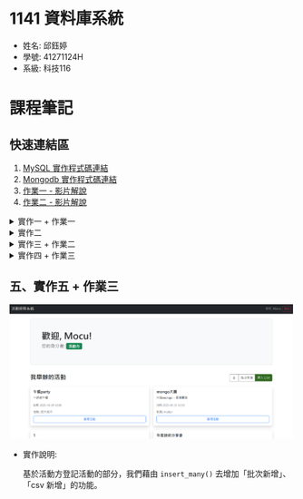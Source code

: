 # 1141 資料庫系統
- 姓名: 邱鈺婷
- 學號: 41271124H
- 系級: 科技116

# 課程筆記
## 快速連結區
1. [MySQL 實作程式碼連結](https://github.com/MocuAcqu/1141DB/tree/main/ex.1)
2. [Mongodb 實作程式碼連結](https://github.com/MocuAcqu/1141DB/tree/main/ex.2)
3. [作業一 - 影片解說](https://youtu.be/GURVYD-b9EQ?si=pIod6bg15WtA4c0h)
4. [作業二 - 影片解說](https://www.youtube.com/watch?v=av6wAkeqLvA)

<details>
<summary>實作一 + 作業一</summary>

## 一、實作一 + 作業一
<img src="https://github.com/MocuAcqu/1141DB/blob/main/readme_images/ex.1_1.png" width="500">

- 安裝環境: Flask、MySQL
- 安裝資訊可參考: 安裝 [Flask](https://flask.palletsprojects.com/en/stable/installation/#install-flask)、[MySQL](https://dev.mysql.com/downloads/installer/)
- 實作說明
  
  課堂實作希望嘗試將 Flask 和 MySQL 結合。我製作了一個簡易「留言板」，其中，實際操作一次資料庫 table 建立的過程，並串接到 flask。用簡易的前端介面，讓使用者可以輸入「姓名」、「留言內容」，並從資料庫抓取資料顯示在介面下方。
  
  - 重點安裝: `from flask_mysqldb import MySQL`
  
- 作業要求
  1. Create a table in MySQL (CREATE TABLE).
  2. Build an Insert web page that allows you to input a record from the web.
  3. Ensure that the inserted data is visible in the MySQL database.

- 作業影片說明: https://youtu.be/GURVYD-b9EQ?si=pIod6bg15WtA4c0h

重要程式碼 (連接 Flask + MySQL 的關鍵)
```
# 主頁路由，同時處理顯示留言 (GET) 和新增留言 (POST)
@app.route('/', methods=['GET', 'POST'])
def index():
    if 'user_id' not in session:
        flash('請先登入才能查看或發表留言', 'warning')
        return redirect(url_for('login'))

    #新增留言
    if request.method == 'POST':
        content = request.form['content']
        user_id = session['user_id'] # 從 session 獲取當前登入的使用者 ID

        if not content:
            flash('留言內容不可為空！', 'danger')
        else:
            cur = mysql.connection.cursor()
            cur.execute("INSERT INTO messages(content, user_id) VALUES(%s, %s)", (content, user_id))
            mysql.connection.commit()
            cur.close()
            flash('留言成功！', 'success')
        
        return redirect(url_for('index'))
    
    # 在網頁上顯示留言
    cur = mysql.connection.cursor()
    cur.execute("""
        SELECT m.id, m.content, m.created_at, u.username, u.id AS user_id
        FROM messages AS m
        JOIN users AS u ON m.user_id = u.id
        ORDER BY m.created_at DESC
    """)
    messages = cur.fetchall()
    cur.close()

    return render_template('index.html', messages=messages)

```
- 資料結構

  ```
  my-flask-app/
  ├── app.py   
  └── templates/
      └── index.html 
  ```
- 啟動方式
  ```
  .venv\Scripts\activate
  python app.py
  ```

</details>

<details>
<summary>實作二</summary>
  
## 二、實作二

|<img src="https://github.com/MocuAcqu/1141DB/blob/main/readme_images/ex.1_2.png" width="500">|<img src="https://github.com/MocuAcqu/1141DB/blob/main/readme_images/ex.1_3.png" width="500">|<img src="https://github.com/MocuAcqu/1141DB/blob/main/readme_images/ex.1_4.png" width="500">|
|:--:|:--:|:--:|

- 實作說明
  
  接續實作一，這次把重點放在 `Use SELECT with a conditional filter, sort, and join. (Read)` ，我延伸製作了使用者登入/註冊介面。

- 資料結構
```
my-flask-app/
├── app.py
└── templates/
    ├── index.html     # 主頁 (顯示留言)
    ├── login.html     # 登入頁面
    ├── register.html  # 註冊頁面
    └── layout.html 
```
</details>

<details>
<summary>實作三 + 作業二</summary>
  
## 三、實作三 + 作業二
|<img src="https://github.com/MocuAcqu/1141DB/blob/main/readme_images/ex.1_5.png" width="500">|<img src="https://github.com/MocuAcqu/1141DB/blob/main/readme_images/ex.1_6.png" width="500">|
|:--:|:--:|

- 實作說明: 完成 CRUD

  基於前面的實作，我增加了 Update 修改(更新)資料的功能，以及 Delete 刪除資料的功能。同時，我也增加了 CSS 去美化這個留言板。並且為了使用到三個 table，我增加了劉由「回覆」功能，增加一個 comments 的 table 去紀錄使用者的回覆。

- 作業要求:
  1. Connecting your Python Flask application to MySQL
  2. Adding data to the MySQL database
  3. Draw an ERD model that includes three tables
  4. Ensure that these three tables contain at least one type of JOIN operation
  5. Implement full CRUD functionality (Create, Read, Update, Delete) for the tables.
     
- 解說影片: https://www.youtube.com/watch?v=av6wAkeqLvA
- 資料結構
```
my-flask-app/
├── static/
│   └── css/
│       └── style.css 
├── templates/
│   ├── index.html
│   ├── layout.html
│   ├── login.html
│   ├── register.html
│   └── profile.html
└── app.py
```

---

- ERD
<img src="https://github.com/MocuAcqu/1141DB/blob/main/readme_images/ex.1_ERD.png" width="500">

1. users: 代表註冊此系統的使用者。每一筆記錄就是一個獨立的使用者帳號。
    - id: 主鍵 (Primary Key, PK)，用底線標示。它是每個使用者的唯一識別碼，絕不重複。
    - username, email, password: 使用者的基本資料。
    - registered_at: 記錄使用者註冊時間的時間戳。
    
2. messages: 代表使用者發表的主留言。每一筆記錄就是一則獨立的留言。
    - id: 主鍵 (PK)，每則主留言的唯一識別碼。
    - content, created_at: 留言的內容和發表時間。
    - fk: user_id: 外鍵 (Foreign Key, FK)。這個欄位儲存了發表此留言的使用者 ID，它參照到 users 表的 id 欄位。

3. comments: 代表針對主留言的回覆。每一筆記錄就是一則回覆。
    - id: 主鍵 (PK)，每則回覆的唯一識別碼。
    - content, created_at: 回覆的內容和發表時間。
    - fk: user_id: 外鍵 (FK)。記錄了發表此回覆的使用者 ID，參照到 users 表的 id。
    - fk: message_id: 外鍵 (FK)。記錄了這則回覆是針對哪一則主留言的，參照到 messages 表的 id。

---

- CRUD 對應內容
  #### 【C - Create (新增)】
  - 使用者註冊 (/register)：將新的使用者名稱、Email 和密碼 INSERT 到 users 表中。
  - 發表新留言 (主頁 /)：將留言內容和當前登入者的 user_id INSERT 到 messages 表中。
  - 新增回覆 (/add_comment)：將留言內容、被留言的 message_id、user_id INSERT 到 comments 表中。
  
  #### 【R - Read (讀取)】
  - 顯示所有留言 (主頁 /)：首先 SELECT 所有留言，並 JOIN users 表來獲得留言者的 username，ORDER BY 發表時間來顯示。再來 SELECT 所有回覆，JOIN users 表來獲得留言者的 username。
  - 登入驗證 (/login)：SELECT 使用者資料 WHERE username 符合輸入值，以比對密碼。
  - 顯示個人資料頁 (/profile)：讀取當前使用者的名稱與 email。
  
  #### 【U - Update (更新)】
  - 修改個人資料 (/profile)：UPDATE users 表，SET 新的 username 和 email，WHERE id 等於當前登入者的 user_id。
  
  #### 【D - Delete (刪除)】
  - 刪除自己的留言 (/delete_message/...)：DELETE FROM messages WHERE id 等於指定的 message_id，並且在執行前先驗證操作者是否為留言者。

</details>

<details>
<summary>實作四 + 作業三</summary>
  
  ## 四、實作四
  <img src="https://github.com/MocuAcqu/1141DB/blob/main/readme_images/ex.2_1.png" width="500">

  
- 安裝環境: Mongodb
- 安裝資訊可參考: [Mongodb](https://www.mongodb.com/try/download/community)
- 實作說明:
  
   課堂實作希望嘗試將 Flask 和 Mongodb 結合。我製作了一個「活動排隊系統」，首先在使用者登入/註冊的部分，除了基本資訊，還需要選擇身分是參加者、活動方，如果使用者是活動方，可以輸入要開放排對等號的活動，包含(活動名稱、簡述、時間、地點)，該活動除了會顯示在註冊活動的活動方介面，也會顯示在所有參加者的介面。

  - 重點安裝: `pip install Flask Flask-PyMongo`
- 啟動方式:
  ```
  venv\Scripts\activate
  python app.py
  ```
</details>

 ## 五、實作五 + 作業三
  <img src="https://github.com/MocuAcqu/1141DB/blob/main/readme_images/ex.2_2.png" width="500">

- 實作說明:
  
   基於活動方登記活動的部分，我們藉由 `insert_many()` 去增加「批次新增」、「csv 新增」的功能。


</details>
